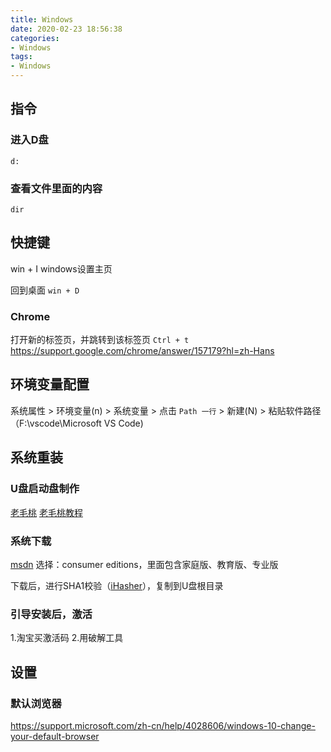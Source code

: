 ```yaml
---
title: Windows
date: 2020-02-23 18:56:38
categories:
- Windows
tags:
- Windows
---
```


## 指令
### 进入D盘
```
d:
```

### 查看文件里面的内容
``` 
dir
```

## 快捷键
<span class="custom_red">win + I</span> windows设置主页

回到桌面
`win + D`


### Chrome
打开新的标签页，并跳转到该标签页
`Ctrl + t`
https://support.google.com/chrome/answer/157179?hl=zh-Hans


## 环境变量配置
系统属性 > 环境变量(n) > 系统变量 > 点击 `Path 一行` > 新建(N) > 粘贴软件路径 （F:\vscode\Microsoft VS Code)

## 系统重装
### U盘启动盘制作
[老毛桃](https://www.laomaotao.net/)
[老毛桃教程](https://www.laomaotao.net/doc/udiskwinpe.html)

### 系统下载
[msdn](https://msdn.itellyou.cn/)
选择：consumer editions，里面包含家庭版、教育版、专业版

下载后，进行SHA1校验（[iHasher](https://share.weiyun.com/5gtDK6E)），复制到U盘根目录


### 引导安装后，激活
1.淘宝买激活码
2.用破解工具



## 设置
### 默认浏览器
https://support.microsoft.com/zh-cn/help/4028606/windows-10-change-your-default-browser



